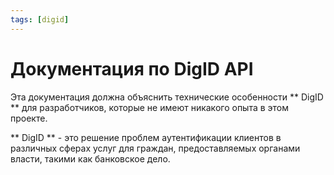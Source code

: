 ```yaml
---
tags: [digid]
---
```


# Документация по DigID API


  Эта документация должна объяснить технические особенности ** DigID ** для разработчиков, которые не имеют никакого опыта в этом проекте.

  ** DigID ** - это решение проблем аутентификации клиентов в различных сферах услуг для граждан, предоставляемых органами власти, такими как банковское дело.


